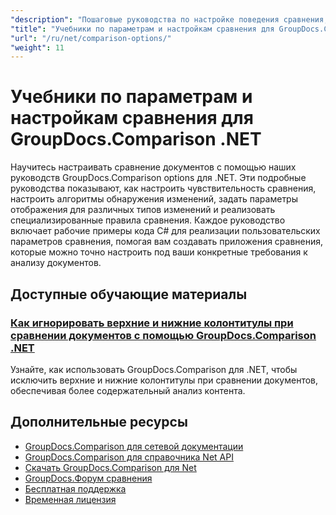 ```yaml
---
"description": "Пошаговые руководства по настройке поведения сравнения, чувствительности и параметров отображения с помощью GroupDocs.Comparison для .NET."
"title": "Учебники по параметрам и настройкам сравнения для GroupDocs.Comparison .NET"
"url": "/ru/net/comparison-options/"
"weight": 11
---
```


# Учебники по параметрам и настройкам сравнения для GroupDocs.Comparison .NET

Научитесь настраивать сравнение документов с помощью наших руководств GroupDocs.Comparison options для .NET. Эти подробные руководства показывают, как настроить чувствительность сравнения, настроить алгоритмы обнаружения изменений, задать параметры отображения для различных типов изменений и реализовать специализированные правила сравнения. Каждое руководство включает рабочие примеры кода C# для реализации пользовательских параметров сравнения, помогая вам создавать приложения сравнения, которые можно точно настроить под ваши конкретные требования к анализу документов.

## Доступные обучающие материалы

### [Как игнорировать верхние и нижние колонтитулы при сравнении документов с помощью GroupDocs.Comparison .NET](./groupdocs-comparison-net-ignore-headers-footers/)
Узнайте, как использовать GroupDocs.Comparison для .NET, чтобы исключить верхние и нижние колонтитулы при сравнении документов, обеспечивая более содержательный анализ контента.

## Дополнительные ресурсы

- [GroupDocs.Comparison для сетевой документации](https://docs.groupdocs.com/comparison/net/)
- [GroupDocs.Comparison для справочника Net API](https://reference.groupdocs.com/comparison/net/)
- [Скачать GroupDocs.Comparison для Net](https://releases.groupdocs.com/comparison/net/)
- [GroupDocs.Форум сравнения](https://forum.groupdocs.com/c/comparison)
- [Бесплатная поддержка](https://forum.groupdocs.com/)
- [Временная лицензия](https://purchase.groupdocs.com/temporary-license/)